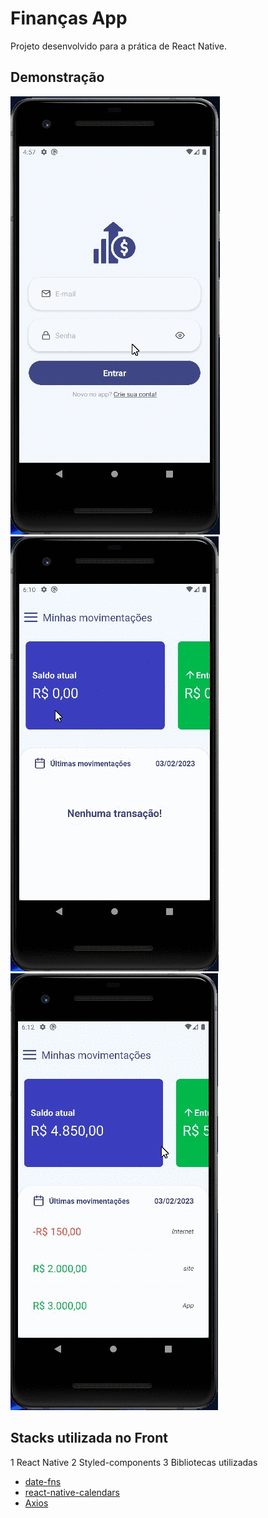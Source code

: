 # Finanças App 

Projeto desenvolvido para a prática de React Native.

## Demonstração

<img src='./frontend/src/assets/demo1.gif' alt='Demonstração do App' />
<img src='./frontend/src/assets/demo2.gif' alt='Demonstração do App' />
<img src='./frontend/src/assets/demo3.gif' alt='Demonstração do App' />

## Stacks utilizada no Front

1 React Native
2 Styled-components
3 Bibliotecas utilizadas 
* [date-fns](https://date-fns.org/)
* [react-native-calendars](https://github.com/wix/react-native-calendars)
* [Axios](https://www.npmjs.com/package/axios)
